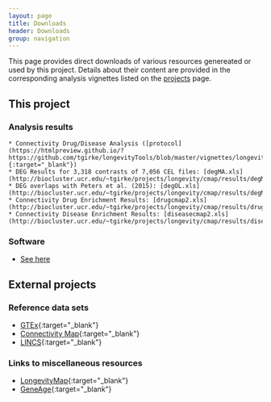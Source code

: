 ```yaml
---
layout: page
title: Downloads
header: Downloads
group: navigation
---
```


This page provides direct downloads of various resources genereated or used by this project. Details about
their content are provided in the corresponding analysis vignettes listed on the [projects]({{site.baseurl}}/projects/) page.

## This project

### Analysis results 

    * Connectivity Drug/Disease Analysis ([protocol](https://htmlpreview.github.io/?https://github.com/tgirke/longevityTools/blob/master/vignettes/longevityTools_CMAP.html){:target="_blank"})
    * DEG Results for 3,318 contrasts of 7,056 CEL files: [degMA.xls](http://biocluster.ucr.edu/~tgirke/projects/longevity/cmap/results/degMA.xls)
    * DEG overlaps with Peters et al. (2015): [degOL.xls](http://biocluster.ucr.edu/~tgirke/projects/longevity/cmap/results/degMA.xls)
    * Connectivity Drug Enrichment Results: [drugcmap2.xls](http://biocluster.ucr.edu/~tgirke/projects/longevity/cmap/results/drugcmap2.xls)
    * Connectivity Disease Enrichment Results: [diseasecmap2.xls](http://biocluster.ucr.edu/~tgirke/projects/longevity/cmap/results/diseasecmap2.xls)

### Software

* [See here](http://www.longevitygenomics.org/software/)

## External projects

### Reference data sets

* [GTEx](http://www.gtexportal.org/home/){:target="_blank"}
* [Connectivity Map](https://www.broadinstitute.org/cmap/){:target="_blank"}
* [LINCS](http://www.lincsproject.org/data/){:target="_blank"}

### Links to miscellaneous resources

* [LongevityMap](http://genomics.senescence.info/longevity){:target="_blank"}
* [GeneAge](http://genomics.senescence.info/genes/){:target="_blank"}
